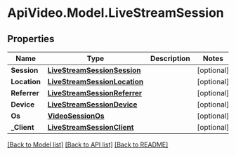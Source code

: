 # ApiVideo.Model.LiveStreamSession

## Properties

Name | Type | Description | Notes
------------ | ------------- | ------------- | -------------
**Session** | [**LiveStreamSessionSession**](LiveStreamSessionSession.md) |  | [optional] 
**Location** | [**LiveStreamSessionLocation**](LiveStreamSessionLocation.md) |  | [optional] 
**Referrer** | [**LiveStreamSessionReferrer**](LiveStreamSessionReferrer.md) |  | [optional] 
**Device** | [**LiveStreamSessionDevice**](LiveStreamSessionDevice.md) |  | [optional] 
**Os** | [**VideoSessionOs**](VideoSessionOs.md) |  | [optional] 
**_Client** | [**LiveStreamSessionClient**](LiveStreamSessionClient.md) |  | [optional] 

[[Back to Model list]](../README.md#documentation-for-models) [[Back to API list]](../README.md#documentation-for-api-endpoints) [[Back to README]](../README.md)

